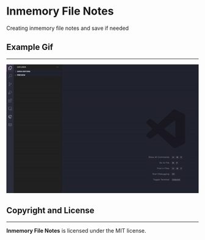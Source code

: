 # Inmemory File Notes

Creating inmemory file notes and save if needed

## Example Gif
---
![Example Gif](resources/extension.gif)


## Copyright and License
---
**Inmemory File Notes** is licensed under the MIT license.